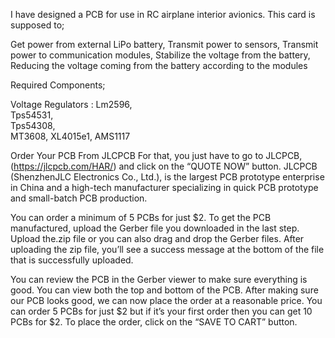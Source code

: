 I have designed a PCB for use in RC airplane interior avionics. This card is supposed to; 

Get power from external LiPo battery, 
Transmit power to sensors, 
Transmit power to communication modules, 
Stabilize the voltage from the battery, 
Reducing the voltage coming from the battery according to the modules 


Required Components; 

Voltage Regulators : 
Lm2596,  
Tps54531,  
Tps54308,  
MT3608, 
XL4015e1, 
AMS1117 


Order Your PCB From JLCPCB 
For that, you just have to go to JLCPCB, (https://jlcpcb.com/HAR/) and click on the “QUOTE NOW” button. JLCPCB (ShenzhenJLC Electronics Co., Ltd.), is the largest PCB prototype enterprise in China and a high-tech manufacturer specializing in quick PCB prototype and small-batch PCB production. 

You can order a minimum of 5 PCBs for just $2. To get the PCB manufactured, upload the Gerber file you downloaded in the last step. Upload the.zip file or you can also drag and drop the Gerber files. After uploading the zip file, you’ll see a success message at the bottom of the file that is successfully uploaded. 

You can review the PCB in the Gerber viewer to make sure everything is good. You can view both the top and bottom of the PCB. After making sure our PCB looks good, we can now place the order at a reasonable price. You can order 5 PCBs for just $2 but if it’s your first order then you can get 10 PCBs for $2. To place the order, click on the “SAVE TO CART” button. 

